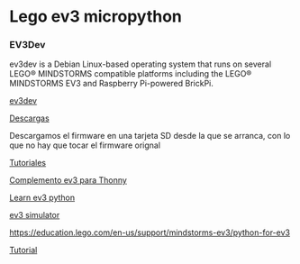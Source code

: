 # Lego ev3 micropython
### EV3Dev

ev3dev is a Debian Linux-based operating system that runs on several LEGO® MINDSTORMS compatible platforms including the LEGO® MINDSTORMS EV3 and Raspberry Pi-powered BrickPi.

[ev3dev ](https://www.ev3dev.org/)

[Descargas](https://www.ev3dev.org/downloads/)

Descargamos el firmware en una tarjeta SD desde la que se arranca, con lo que no hay que tocar el firmware orignal

[Tutoriales](https://www.ev3dev.org/docs/tutorials/)

[Complemento ev3 para Thonny](https://www.ev3dev.org/downloads/)

[Learn ev3 python](https://sites.google.com/site/ev3python/learn_ev3_python/workflows)

[ev3 simulator](https://github.com/ev3dev-python-tools/ev3dev2simulator)

https://education.lego.com/en-us/support/mindstorms-ev3/python-for-ev3

[Tutorial](https://le-www-live-s.legocdn.com/sc/media/files/ev3-micropython/ev3micropythonv100-71d3f28c59a1e766e92a59ff8500818e.pdf)

